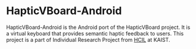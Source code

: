 # HapticVBoard-Android

HapticVBoard-Android is the Android port of the HapticVBoard project. It is a virtual keyboard that provides semantic haptic feedback to users.
This project is a part of Individual Research Project from [HCIL](http://hcil.kaist.ac.kr) at KAIST.